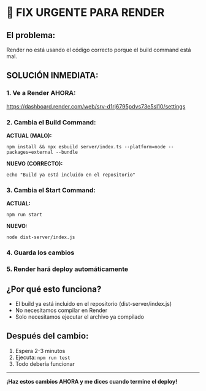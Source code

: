 # 🚨 FIX URGENTE PARA RENDER

## El problema:
Render no está usando el código correcto porque el build command está mal.

## SOLUCIÓN INMEDIATA:

### 1. Ve a Render AHORA:
https://dashboard.render.com/web/srv-d1rj6795pdvs73e5sl10/settings

### 2. Cambia el Build Command:
**ACTUAL (MALO):**
```
npm install && npx esbuild server/index.ts --platform=node --packages=external --bundle
```

**NUEVO (CORRECTO):**
```
echo "Build ya está incluido en el repositorio"
```

### 3. Cambia el Start Command:
**ACTUAL:**
```
npm run start
```

**NUEVO:**
```
node dist-server/index.js
```

### 4. Guarda los cambios

### 5. Render hará deploy automáticamente

## ¿Por qué esto funciona?

- El build ya está incluido en el repositorio (dist-server/index.js)
- No necesitamos compilar en Render
- Solo necesitamos ejecutar el archivo ya compilado

## Después del cambio:

1. Espera 2-3 minutos
2. Ejecuta: `npm run test`
3. Todo debería funcionar

---

**¡Haz estos cambios AHORA y me dices cuando termine el deploy!** 